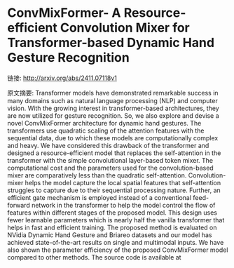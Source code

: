 # ConvMixFormer- A Resource-efficient Convolution Mixer for Transformer-based Dynamic Hand Gesture Recognition

链接: http://arxiv.org/abs/2411.07118v1

原文摘要:
Transformer models have demonstrated remarkable success in many domains such
as natural language processing (NLP) and computer vision. With the growing
interest in transformer-based architectures, they are now utilized for gesture
recognition. So, we also explore and devise a novel ConvMixFormer architecture
for dynamic hand gestures. The transformers use quadratic scaling of the
attention features with the sequential data, due to which these models are
computationally complex and heavy. We have considered this drawback of the
transformer and designed a resource-efficient model that replaces the
self-attention in the transformer with the simple convolutional layer-based
token mixer. The computational cost and the parameters used for the
convolution-based mixer are comparatively less than the quadratic
self-attention. Convolution-mixer helps the model capture the local spatial
features that self-attention struggles to capture due to their sequential
processing nature. Further, an efficient gate mechanism is employed instead of
a conventional feed-forward network in the transformer to help the model
control the flow of features within different stages of the proposed model.
This design uses fewer learnable parameters which is nearly half the vanilla
transformer that helps in fast and efficient training. The proposed method is
evaluated on NVidia Dynamic Hand Gesture and Briareo datasets and our model has
achieved state-of-the-art results on single and multimodal inputs. We have also
shown the parameter efficiency of the proposed ConvMixFormer model compared to
other methods. The source code is available at
